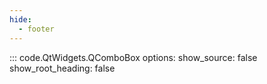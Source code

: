 ```yaml
---
hide:
  - footer
---
```


::: code.QtWidgets.QComboBox
    options:
        show_source: false
        show_root_heading: false